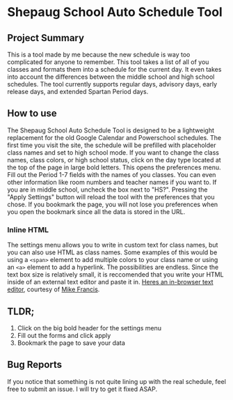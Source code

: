 # Shepaug School Auto Schedule Tool

## Project Summary

This is a tool made by me because the new schedule is way too complicated for anyone to remember. This tool takes a list of all of you classes and formats them into a schedule for the current day. It even takes into account the differences between the middle school and high school schedules. The tool currently supports regular days, advisory days, early release days, and extended Spartan Period days.

## How to use

The Shepaug School Auto Schedule Tool is designed to be a lightweight replacement for the old Google Calendar and Powerschool schedules. The first time you visit the site, the schedule will be prefilled with placeholder class names and set to high school mode. If you want to change the class names, class colors, or high school status, click on the day type located at the top of the page in large bold letters. This opens the preferences menu. Fill out the Period 1-7 fields with the names of you classes. You can even other information like room numbers and teacher names if you want to. If you are in middle school, uncheck the box next to "HS?". Pressing the "Apply Settings" button will reload the tool with the preferences that you chose. If you bookmark the page, you will not lose you preferences when you open the bookmark since all the data is stored in the URL.

### Inline HTML

The settings menu allows you to write in custom text for class names, but you can also use HTML as class names. Some examples of this would be using a `<span>` element to add multiple colors to your class name or using an `<a>` element to add a hyperlink. The possibilities are endless. Since the text box size is relatively small, it is reccomended that you write your HTML inside of an external text editor and paste it in. [Heres an in-browser text editor](https://calebri.github.io/shepaug-schedule/text-editor/), courtesy of [Mike Francis](https://twitter.com/_mikefrancis/status/469788991668383744?ref_src=twsrc%5Etfw%7Ctwcamp%5Etweetembed%7Ctwterm%5E469788991668383744%7Ctwgr%5E7b02d413e2d1e6043bac2a5c7cf0ad46e3d6bd22%7Ctwcon%5Es1_&ref_url=https%3A%2F%2Fwww.pcworld.com%2Farticle%2F439696%2Fturn-any-browser-tab-into-a-basic-text-editor.html).

## TLDR;

1. Click on the big bold header for the settings menu
2. Fill out the forms and click apply
3. Bookmark the page to save your data

## Bug Reports
If you notice that something is not quite lining up with the real schedule, feel free to submit an issue. I will try to get it fixed ASAP.
